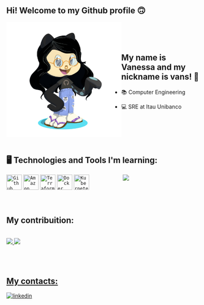 ## Hi! Welcome to my Github profile 🙃

<img width="300px" align="left" src="/octocat-1679671980622.png">

</br>
</br>
</br>

## My name is Vanessa and my nickname is vans! 👟

- 📚 Computer Engineering

- 💻 SRE at Itau Unibanco 


</br>
</br>
</br>
</br>

## 🖥️ Technologies and Tools I'm learning:      
<img width="200px" align="right" src="https://v5j9q4b5.rocketcdn.me/wp-content/uploads/2015/08/19.gif">
<code><img width="40" height="40" src="https://cdn.jsdelivr.net/gh/devicons/devicon/icons/github/github-original-wordmark.svg" title = "Github"/></code>       
<code><img width="40" height="40" src="https://cdn.jsdelivr.net/gh/devicons/devicon/icons/amazonwebservices/amazonwebservices-plain-wordmark.svg" title = "Amazon AWS"/></code>        
<code><img width="40" height="40" src="https://cdn.jsdelivr.net/gh/devicons/devicon/icons/terraform/terraform-original-wordmark.svg" title = "Terraform"/></code>  
<code><img width="40" height="40" src="https://cdn.jsdelivr.net/gh/devicons/devicon/icons/docker/docker-original-wordmark.svg"  title = "Docker"/></code>          
<code><img width="40" height="40" src="https://cdn.jsdelivr.net/gh/devicons/devicon/icons/kubernetes/kubernetes-plain-wordmark.svg" title = "Kubernetes"/></code>   
          
          
 </br>
 </br>
 </br>
 
 
 ## My contribuition:
 </br>
 <div>
<a href="https://github.com/vanessaaraujob">
<img height="180em" src="https://github-readme-stats.vercel.app/api/top-langs/?username=vanessaaraujob&layout=compact&langs_count=7&theme=dracula"/>
<img height="180em" src="https://github-readme-stats.vercel.app/api?username=vanessaaraujob&show_icons=true&theme=dracula&include_all_commits=true&count_private=true"/>
</div>
          
 </br>
 </br>
 </br>          
          
## My contacts:

<div dsplay="inline-block">
  <a href="https://www.linkedin.com/in/vanessa-araujo-barreto">
    <img width="80px" src="https://i.ibb.co/RyZx12b/linkedin.png" alt="linkedin" style="vertical-align:top;">
  </a>
</div>
          

